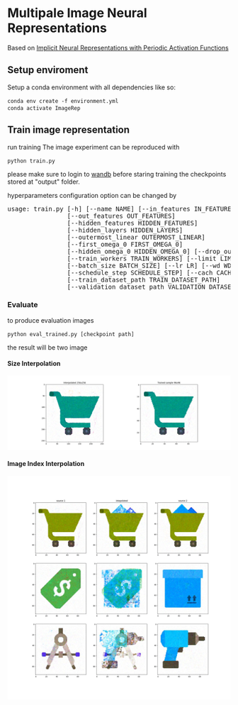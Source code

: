 # Multipale Image Neural Representations
Based on 
[Implicit Neural Representations with Periodic Activation Functions](https://github.com/vsitzmann/siren)

## Setup enviroment

Setup a conda environment with all dependencies like so:
```
conda env create -f environment.yml
conda activate ImageRep
```
## Train image representation
run training
The image experiment can be reproduced with
```
python train.py
```
please make sure to login to [wandb](https://docs.wandb.ai/quickstart) before staring training
the checkpoints stored at "output" folder.

hyperparameters configuration option can be changed by
<pre>
usage: train.py [-h] [--name NAME] [--in_features IN_FEATURES]
                [--out_features OUT_FEATURES]
                [--hidden_features HIDDEN_FEATURES]
                [--hidden_layers HIDDEN_LAYERS]
                [--outermost_linear OUTERMOST_LINEAR]
                [--first_omega_0 FIRST_OMEGA_0]
                [--hidden_omega_0 HIDDEN_OMEGA_0] [--drop_out DROP_OUT]
                [--train_workers TRAIN_WORKERS] [--limit LIMIT]
                [--batch_size BATCH_SIZE] [--lr LR] [--wd WD]
                [--schedule_step SCHEDULE_STEP] [--cach CACH]
                [--train_dataset_path TRAIN_DATASET_PATH]
                [--validation_dataset_path VALIDATION_DATASET_PATH]
</pre>

### Evaluate
to produce evaluation images
```
python eval_trained.py [checkpoint path]
```
the result will be two image

#### Size Interpolation

![plot](./size_interpolation_example.jpg)

#### Image Index Interpolation

![plot](./image_interpolation_example.jpg)


